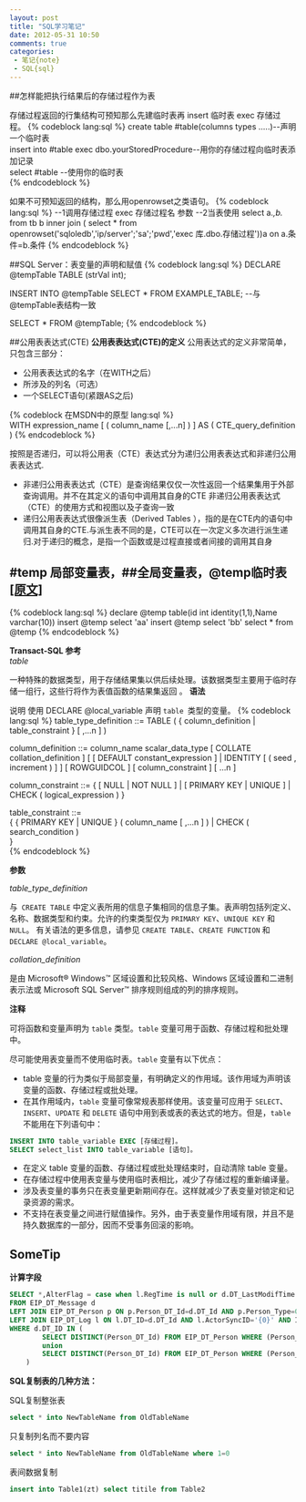 ```yaml
---
layout: post
title: "SQL学习笔记"
date: 2012-05-31 10:50
comments: true
categories: 
 - 笔记{note}
 - SQL{sql}
---
```


##怎样能把执行结果后的存储过程作为表 

存储过程返回的行集结构可预知那么先建临时表再 insert 临时表 exec 存储过程。
{% codeblock lang:sql %}
create   table   #table(columns   types   .....)--声明一个临时表   
insert   into   #table   exec   dbo.yourStoredProcedure--用你的存储过程向临时表添加记录   
select   #table   --使用你的临时表  
{% endcodeblock %}

如果不可预知返回的结构，那么用openrowset之类语句。
{% codeblock lang:sql %}
--1调用存储过程
exec 存储过程名 参数
--2当表使用
select a.*,b.* from tb b inner join (
select * from openrowset('sqloledb','ip/server';'sa';'pwd','exec 库.dbo.存储过程'))a
on a.条件=b.条件 
{% endcodeblock %}

##SQL Server：表变量的声明和赋值
{% codeblock lang:sql %}
DECLARE @tempTable TABLE (strVal int);

INSERT INTO @tempTable 
SELECT * FROM EXAMPLE_TABLE; --与@tempTable表结构一致

SELECT * FROM @tempTable;
{% endcodeblock %}

<!--more-->
##公用表表达式(CTE)
**公用表表达式(CTE)的定义**
公用表达式的定义非常简单，只包含三部分：

*  公用表表达式的名字（在WITH之后）
*  所涉及的列名（可选）
*  一个SELECT语句(紧跟AS之后)

{% codeblock 在MSDN中的原型 lang:sql %}	
WITH expression_name [ ( column_name [,...n] ) ] 
AS 
( CTE_query_definition ) 
{% endcodeblock %} 

按照是否递归，可以将公用表（CTE）表达式分为递归公用表表达式和非递归公用表表达式.

*	非递归公用表表达式（CTE）是查询结果仅仅一次性返回一个结果集用于外部查询调用。并不在其定义的语句中调用其自身的CTE	
	非递归公用表表达式（CTE）的使用方式和视图以及子查询一致
*	递归公用表表达式很像派生表（Derived Tables ），指的是在CTE内的语句中调用其自身的CTE.与派生表不同的是，CTE可以在一次定义多次进行派生递归.对于递归的概念，是指一个函数或是过程直接或者间接的调用其自身

	
## #temp 局部变量表，##全局变量表，@temp临时表  [[原文]](http://topic.csdn.net/u/20071009/07/eeace098-482a-488a-a248-4501889235ac.html)

{% codeblock lang:sql %}
declare @temp table(id int identity(1,1),Name varchar(10))
insert @temp select 'aa'
insert @temp select 'bb'
select * from @temp
{% endcodeblock %} 

**Transact-SQL 参考**  
*table*

一种特殊的数据类型，用于存储结果集以供后续处理。该数据类型主要用于临时存储一组行，这些行将作为表值函数的结果集返回
。
**语法**

说明 使用 DECLARE @local_variable 声明 `table `类型的变量。
{% codeblock lang:sql %}
table_type_definition ::=
  TABLE ( { column_definition | table_constraint } [ ,...n ] )  

column_definition ::=
  column_name scalar_data_type
  [ COLLATE collation_definition ]
  [ [ DEFAULT constant_expression ] | IDENTITY [ ( seed , increment ) ] ]
  [ ROWGUIDCOL ]
  [ column_constraint ] [ ...n ]  

column_constraint ::=
  { [ NULL | NOT NULL ]
  | [ PRIMARY KEY | UNIQUE ]
  | CHECK ( logical_expression )
  }  

table_constraint ::=  
  { { PRIMARY KEY | UNIQUE } ( column_name [ ,...n ] )
  | CHECK ( search_condition )  
  }  
{% endcodeblock %} 

**参数**

*table_type_definition*

与` CREATE TABLE` 中定义表所用的信息子集相同的信息子集。表声明包括列定义、名称、数据类型和约束。允许的约束类型仅为 `PRIMARY KEY`、`UNIQUE KEY` 和 `NULL`。
有关语法的更多信息，请参见 `CREATE TABLE`、`CREATE FUNCTION` 和 `DECLARE @local_variable`。

*collation_definition*

是由 Microsoft® Windows™ 区域设置和比较风格、Windows 区域设置和二进制表示法或 Microsoft SQL Server™ 排序规则组成的列的排序规则。

**注释**

可将函数和变量声明为 `table` 类型。`table` 变量可用于函数、存储过程和批处理中。

尽可能使用表变量而不使用临时表。`table` 变量有以下优点：  

*	table 变量的行为类似于局部变量，有明确定义的作用域。该作用域为声明该变量的函数、存储过程或批处理。  
*	在其作用域内，`table` 变量可像常规表那样使用。该变量可应用于 `SELECT`、`INSERT`、`UPDATE` 和 `DELETE` 语句中用到表或表的表达式的地方。但是，`table` 不能用在下列语句中：
``` sql
INSERT INTO table_variable EXEC [存储过程]。
SELECT select_list INTO table_variable [语句]。
```
*	在定义 table 变量的函数、存储过程或批处理结束时，自动清除 table 变量。
*	在存储过程中使用表变量与使用临时表相比，减少了存储过程的重新编译量。
*	涉及表变量的事务只在表变量更新期间存在。这样就减少了表变量对锁定和记录资源的需求。  
*	不支持在表变量之间进行赋值操作。另外，由于表变量作用域有限，并且不是持久数据库的一部分，因而不受事务回滚的影响。

SomeTip
---
**计算字段**

``` sql
SELECT *,AlterFlag = case when l.RegTime is null or d.DT_LastModifTime > l.RegTime then 1 else 0 end 
FROM EIP_DT_Message d 
LEFT JOIN EIP_DT_Person p ON p.Person_DT_Id=d.DT_Id AND p.Person_Type=0 
LEFT JOIN EIP_DT_Log l ON l.DT_ID=d.DT_Id AND l.ActorSyncID='{0}' AND IsNew=1 
WHERE d.DT_ID IN (
		SELECT DISTINCT(Person_DT_Id) FROM EIP_DT_Person WHERE (Person_SyncId='{0}') 
		union
		SELECT DISTINCT(Person_DT_Id) FROM EIP_DT_Person WHERE (Person_LoginName IN ({1}))
	)
```


**SQL复制表的几种方法：**

SQL复制整张表
``` sql
select * into NewTableName from OldTableName
```
只复制列名而不要内容
``` sql
select * into NewTableName from OldTableName where 1=0
```
表间数据复制
``` sql
insert into Table1(zt) select titile from Table2
```
